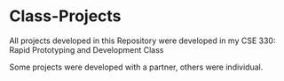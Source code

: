 # Class-Projects

All projects developed in this Repository were developed in my CSE 330: Rapid Prototyping and Development Class

Some projects were developed with a partner, others were individual.
